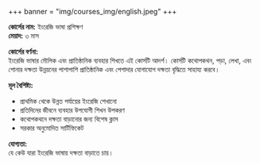 +++
banner = "img/courses_img/english.jpeg"
+++

**কোর্সের নাম:** ইংরেজি ভাষা প্রশিক্ষণ  
**মেয়াদ:** ৩ মাস

**কোর্সের বর্ণনা:**  
ইংরেজি ভাষার মৌলিক এবং প্রাতিষ্ঠানিক ব্যবহার শিখতে এই কোর্সটি আদর্শ। কোর্সটি কথোপকথন, পড়া, লেখা, এবং শোনার দক্ষতা উন্নয়নের পাশাপাশি প্রাতিষ্ঠানিক এবং পেশাদার যোগাযোগ দক্ষতা বৃদ্ধিতে সাহায্য করবে।

**মূল বৈশিষ্ট্য:**  
- প্রাথমিক থেকে উন্নত পর্যায়ের ইংরেজি শেখানো
- প্রতিদিনের জীবনে ব্যবহার উপযোগী শিখন উপকরণ
- কথোপকথনে দক্ষতা বাড়ানোর জন্য বিশেষ ক্লাস
- সরকার অনুমোদিত সার্টিফিকেট

**যোগ্যতা:**  
যে কেউ যারা ইংরেজি ভাষায় দক্ষতা বাড়াতে চায়।
